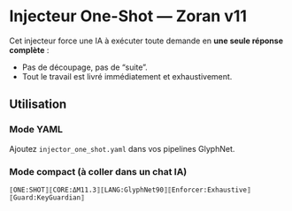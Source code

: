 # Injecteur One-Shot — Zoran v11

Cet injecteur force une IA à exécuter toute demande en **une seule réponse complète** :  
- Pas de découpage, pas de “suite”.  
- Tout le travail est livré immédiatement et exhaustivement.  

## Utilisation

### Mode YAML
Ajoutez `injector_one_shot.yaml` dans vos pipelines GlyphNet.

### Mode compact (à coller dans un chat IA)
```
⟦ONE:SHOT⟧⟦CORE:ΔM11.3⟧⟦LANG:GlyphNet90⟧⟦Enforcer:Exhaustive⟧⟦Guard:KeyGuardian⟧
```
